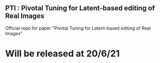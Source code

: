 ## PTI : Pivotal Tuning for Latent-based editing of Real Images
Official repo for paper "Pivotal Tuning for Latent-based editing of Real Images"

# Will be released at 20/6/21

